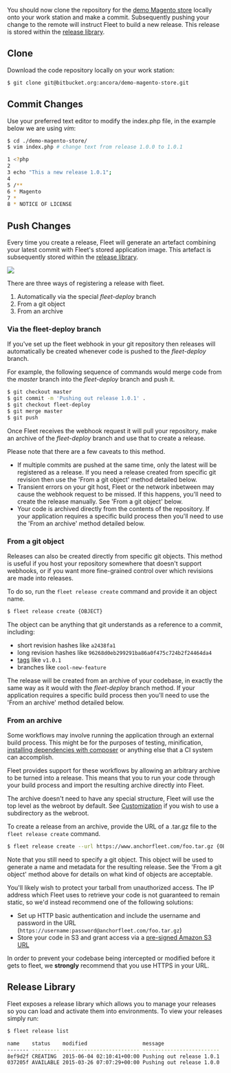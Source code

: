 You should now clone the repository for the [demo Magento
store](http://www.prod.ancora.f.nchr.io) locally onto your work station and
make a commit.  Subsequently pushing your change to the remote will instruct
Fleet to build a new release.  This release is stored within the [release
library](how-to/manage-releases/).

## Clone

Download the code repository locally on your work station:

```bash
$ git clone git@bitbucket.org:ancora/demo-magento-store.git
```

## Commit Changes

Use your preferred text editor to modify the index.php file, in the example
below we are using *vim*:

```bash
$ cd ./demo-magento-store/
$ vim index.php # change text from release 1.0.0 to 1.0.1

1 <?php
2
3 echo "This a new release 1.0.1";
4
5 /**
6 * Magento
7 *
8 * NOTICE OF LICENSE
```

## Push Changes

Every time you create a release, Fleet will generate an artefact combining your
latest commit with Fleet's stored application image.  This artefact is
subsequently stored within the [release library](how-to/manage-releases/).

![](/getting-started/fleet-push-release.png)

There are three ways of registering a release with fleet.

 1. Automatically via the special *fleet-deploy* branch
 2. From a git object
 3. From an archive


### Via the fleet-deploy branch

If you've set up the fleet webhook in your git repository then releases will
automatically be created whenever code is pushed to the *fleet-deploy* branch.

For example, the following sequence of commands would merge code from the
*master* branch into the *fleet-deploy* branch and push it.

```bash
$ git checkout master
$ git commit -m 'Pushing out release 1.0.1' .
$ git checkout fleet-deploy
$ git merge master
$ git push
```

Once Fleet receives the webhook request it will pull your repository, make
an archive of the *fleet-deploy* branch and use that to create a release.

Please note that there are a few caveats to this method.

 * If multiple commits are pushed at the same time, only the latest will be
	registered as a release. If you need a release created from specific git
	revision then use the 'From a git object' method detailed below.
 * Transient errors on your git host, Fleet or the network inbetween may cause
	the webhook request to be missed. If this happens, you'll need to create the
	release manually. See 'From a git object' below.
 * Your code is archived directly from the contents of the repository. If your
	application requires a specific build process then you'll need to use the
	'From an archive' method detailed below.

### From a git object

Releases can also be created directly from specific git objects. This method is
useful if you host your repository somewhere that doesn't support webhooks, or
if you want more fine-grained control over which revisions are made into
releases.

To do so, run the `fleet release create` command and provide it an object name.

```bash
$ fleet release create {OBJECT}
```

The object can be anything that git understands as a reference to a commit,
including:

 * short revision hashes like `a2438fa1`
 * long revision hashes like `96268d0eb299291ba86a0f475c724b2f24464da4`
 * [tags](https://git-scm.com/book/en/v2/Git-Basics-Tagging) like `v1.0.1`
 * branches like `cool-new-feature`

The release will be created from an archive of your codebase, in exactly the
same way as it would with the *fleet-deploy* branch method. If your application
requires a specific build process then you'll need to use the 'From an archive'
method detailed below.


### From an archive

Some workflows may involve running the application through an external build
process. This might be for the purposes of testing, minification, [installing
dependencies with composer](https://getcomposer.org/) or anything else that a CI
system can accomplish.

Fleet provides support for these workflows by allowing an arbitrary archive to
be turned into a release. This means that you to run your code through your
build process and import the resulting archive directly into Fleet.

The archive doesn't need to have any special structure, Fleet will use the top
level as the webroot by default. See [Customization](
/configuring-magento-for-fleet/customisation/) if you wish to use a subdirectory
as the webroot.

To create a release from an archive, provide the URL of a .tar.gz file to the
`fleet release create` command.

```bash
$ fleet release create --url https://www.anchorfleet.com/foo.tar.gz {OBJECT}
```

Note that you still need to specify a git object. This object will be used to
generate a name and metadata for the resulting release. See the 'From a git
object' method above for details on what kind of objects are acceptable.

You'll likely wish to protect your tarball from unauthorized access. The IP
address which Fleet uses to retrieve your code is not guaranteed to remain
static, so we'd instead recommend one of the following solutions:

 * Set up HTTP basic authentication and include the username and password in
	the URL (`https://username:password@anchorfleet.com/foo.tar.gz`)
 * Store your code in S3 and grant access via a [pre-signed Amazon S3
 URL](http://docs.aws.amazon.com/AmazonS3/latest/dev/ShareObjectPreSignedURL.html)

In order to prevent your codebase being intercepted or modified before it gets
to fleet, we **strongly** recommend that you use HTTPS in your URL.


## Release Library

Fleet exposes a release library which allows you to manage your releases so you
can load and activate them into environments. To view your releases simply run:

```bash
$ fleet release list

name    status    modified                  message
------- --------- ------------------------- -------------------------
8ef9d2f CREATING  2015-06-04 02:10:41+00:00 Pushing out release 1.0.1
037205f AVAILABLE 2015-03-26 07:07:29+00:00 Pushing out release 1.0.0
```
